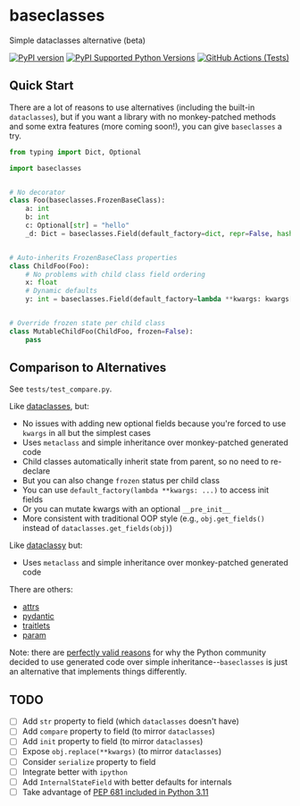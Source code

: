 # baseclasses

Simple dataclasses alternative (beta)

[![PyPI version](https://badge.fury.io/py/baseclasses.svg)](https://badge.fury.io/py/baseclasses)
[![PyPI Supported Python Versions](https://img.shields.io/pypi/pyversions/baseclasses.svg)](https://pypi.python.org/pypi/baseclasses/)
[![GitHub Actions (Tests)](https://github.com/yanovs/baseclasses/workflows/Test/badge.svg)](https://github.com/yanovs/baseclasses)

## Quick Start

There are a lot of reasons to use alternatives (including the built-in
`dataclasses`), but if you want a library with no monkey-patched methods
and some extra features (more coming soon!), you can give `baseclasses` a try.

```python
from typing import Dict, Optional

import baseclasses


# No decorator
class Foo(baseclasses.FrozenBaseClass):
    a: int
    b: int
    c: Optional[str] = "hello"
    _d: Dict = baseclasses.Field(default_factory=dict, repr=False, hash=False)


# Auto-inherits FrozenBaseClass properties
class ChildFoo(Foo):
    # No problems with child class field ordering
    x: float
    # Dynamic defaults
    y: int = baseclasses.Field(default_factory=lambda **kwargs: kwargs["a"] * 2.0)


# Override frozen state per child class
class MutableChildFoo(ChildFoo, frozen=False):
    pass
```

## Comparison to Alternatives

See `tests/test_compare.py`.

Like [dataclasses](https://docs.python.org/3/library/dataclasses.html), but:
- No issues with adding new optional fields because you're forced to use `kwargs` in all but the simplest cases
- Uses `metaclass` and simple inheritance over monkey-patched generated code
- Child classes automatically inherit state from parent, so no need to re-declare
- But you can also change `frozen` status per child class
- You can use `default_factory(lambda **kwargs: ...)` to access init fields
- Or you can mutate kwargs with an optional `__pre_init__`
- More consistent with traditional OOP style (e.g., `obj.get_fields()` instead of `dataclasses.get_fields(obj)`)

Like [dataclassy](https://github.com/biqqles/dataclassy) but:
- Uses `metaclass` and simple inheritance over monkey-patched generated code

There are others:
- [attrs](https://github.com/python-attrs/attrs)
- [pydantic](https://github.com/samuelcolvin/pydantic)
- [traitlets](https://github.com/ipython/traitlets)
- [param](https://param.holoviz.org/)

Note: there are [perfectly valid reasons](https://peps.python.org/pep-0557/#rationale) for why the Python community
decided to use generated code over simple inheritance--`baseclasses` is just an alternative that 
implements things differently.

## TODO

- [ ] Add `str` property to field (which `dataclasses` doesn't have)
- [ ] Add `compare` property to field (to mirror `dataclasses`)
- [ ] Add `init` property to field (to mirror `dataclasses`)
- [ ] Expose `obj.replace(**kwargs)` (to mirror `dataclasses`)
- [ ] Consider `serialize` property to field
- [ ] Integrate better with `ipython`
- [ ] Add `InternalStateField` with better defaults for internals
- [ ] Take advantage of [PEP 681 included in Python 3.11](https://docs.python.org/3/whatsnew/3.11.html#whatsnew311-pep681)
